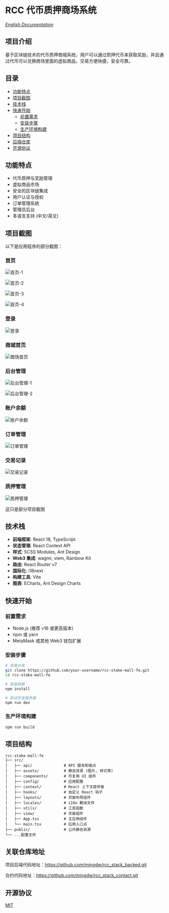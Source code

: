# RCC 代币质押商场系统

*[English Documentation](README.md)*

## 项目介绍

基于区块链技术的代币质押商城系统，用户可以通过质押代币来获取奖励，并且通过代币可以兑换商场里面的虚拟商品，交易方便快捷，安全可靠。

## 目录

- [功能特点](#功能特点)
- [项目截图](#项目截图)
- [技术栈](#技术栈)
- [快速开始](#快速开始)
  - [前置需求](#前置需求)
  - [安装步骤](#安装步骤)
  - [生产环境构建](#生产环境构建)
- [项目结构](#项目结构)
- [后端仓库](#后端仓库)
- [开源协议](#开源协议)

## 功能特点

- 代币质押与奖励管理
- 虚拟商品市场
- 安全的区块链集成
- 用户认证与授权
- 订单管理系统
- 管理员后台
- 多语言支持 (中文/英文)

## 项目截图

以下是应用程序的部分截图：

### 首页
![首页-1](/public/home_1.png)

![首页-2](/public/home_2.png)

![首页-3](/public/home_3.png)

![首页-4](/public/home_4.png)

### 登录
![登录](/public/logo_in.png)


### 商城首页
![商场首页](/public/mall_01.png)

### 后台管理
![后台管理-1](/public/admin_01.png)

![后台管理-2](/public/admin_02.png)

### 账户余额
![账户余额](/public/账户余额.png)

### 订单管理
![订单管理](/public/订单管理.png)

### 交易记录
![交易记录](/public/交易记录.png)

### 质押管理
![质押管理](/public/质押管理.png)

这只是部分项目截图

## 技术栈

- **前端框架**: React 18, TypeScript
- **状态管理**: React Context API
- **样式**: SCSS Modules, Ant Design
- **Web3 集成**: wagmi, viem, Rainbow Kit
- **路由**: React Router v7
- **国际化**: i18next
- **构建工具**: Vite
- **图表**: ECharts, Ant Design Charts

## 快速开始

### 前置需求

- Node.js (推荐 v16 或更高版本)
- npm 或 yarn
- MetaMask 或其他 Web3 钱包扩展

### 安装步骤

```bash
# 克隆仓库
git clone https://github.com/your-username/rcc-stake-mall-fe.git
cd rcc-stake-mall-fe

# 安装依赖
npm install

# 启动开发服务器
npm run dev
```

### 生产环境构建

```bash
npm run build
```

## 项目结构

```
rcc-stake-mall-fe
├── src/
│   ├── api/              # API 服务和端点
│   ├── assets/           # 静态资源 (图片, 样式等)
│   ├── components/       # 可复用 UI 组件
│   ├── config/           # 应用配置
│   ├── context/          # React 上下文提供者
│   ├── hooks/            # 自定义 React 钩子
│   ├── layouts/          # 页面布局组件
│   ├── locales/          # i18n 翻译文件
│   ├── utils/            # 工具函数
│   ├── view/             # 页面组件
│   ├── App.tsx           # 主应用组件
│   └── main.tsx          # 应用入口点
├── public/               # 公共静态资源
└── ...配置文件
```

## 关联仓库地址

项目后端代码地址：https://github.com/mingdw/rcc_stack_backed.git

合约代码地址：https://github.com/mingdw/rcc_stack_contact.git


## 开源协议

[MIT](LICENSE)

